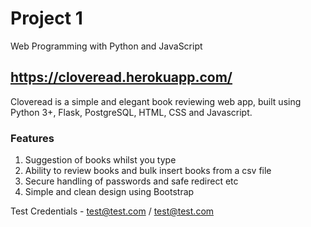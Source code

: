 # Project 1

Web Programming with Python and JavaScript

## https://cloveread.herokuapp.com/

Cloveread is a simple and elegant book reviewing web app, built using Python 3+, Flask, PostgreSQL, HTML, CSS and Javascript.

### Features

1. Suggestion of books whilst you type
2. Ability to review books and bulk insert books from a csv file
3. Secure handling of passwords and safe redirect etc
4. Simple and clean design using Bootstrap

Test Credentials - test@test.com / test@test.com 
